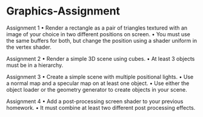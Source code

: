 # Graphics-Assignment

Assignment 1
  • Render a rectangle as a pair of triangles textured with an image of your choice in two different positions on screen.
  • You must use the same buffers for both, but change the position using a shader uniform in the vertex shader.
  
Assignment 2
  • Render a simple 3D scene using cubes.
  • At least 3 objects must be in a hierarchy.
 
Assignment 3
  • Create a simple scene with multiple positional lights.
  • Use a normal map and a specular map on at least one object.
  • Use either the object loader or the geometry generator to create objects in your scene.
  
Assignment 4
  • Add a post-processing screen shader to your previous homework.
  • It must combine at least two different post processing effects.
